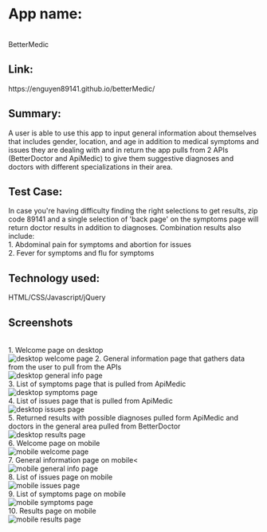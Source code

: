 <h1>App name:</h1></br>
BetterMedic <br>
<h2>Link:</h2> 
https://enguyen89141.github.io/betterMedic/ <br>
<h2>Summary:</h2>  
A user is able to use this app to input general information about themselves that includes gender, location, and age in addition to medical symptoms and issues they are dealing with and in return the app pulls from 2 APIs (BetterDoctor and ApiMedic) to give them suggestive diagnoses and doctors with different specializations in their area.  <br>
<h2>Test Case:</h2>
In case you're having difficulty finding the right selections to get results, zip code 89141 and a single selection of 'back page' on the symptoms page will return doctor results in addition to diagnoses. Combination results also include: <br>
1. Abdominal pain for symptoms and abortion for issues<br>
2. Fever for symptoms and flu for symptoms <br>
<h2>Technology used:</h2> 
HTML/CSS/Javascript/jQuery  <br>
<h2>Screenshots</h2> <br>
1. Welcome page on desktop <br>
<img src="./images/desktop1.png" alt="desktop welcome page">
2. General information page that gathers data from the user to pull from the APIs <br>
<img src="./images/desktop2.png" alt="desktop general info page">  <br>
3. List of symptoms page that is pulled from ApiMedic <br>
<img src="./images/desktop3.png" alt="desktop symptoms page">  <br>
4. List of issues page that is pulled from ApiMedic  <br>
<img src="./images/desktop4.png" alt="desktop issues page">  <br>
5. Returned results with possible diagnoses pulled form ApiMedic and doctors in the general area pulled from BetterDoctor <br>
<img src="./images/desktop5.png" alt="desktop results page">  <br>
6. Welcome page on mobile  <br>
<img src="./images/mobile.png" alt="mobile welcome page">  <br>
7. General information page on mobile< <br>
<img src="./images/mobile1.png" alt="mobile general info page">  <br>
8. List of issues page on mobile <br>
<img src="./images/mobile2.png" alt="mobile issues page"> <br>
9. List of symptoms page on mobile <br>
<img src="./images/mobile3.png" alt="mobile symptoms page">  <br>
10. Results page on mobile  <br>
<img src="./images/mobile4.png" alt="mobile results page">  <br>
 
